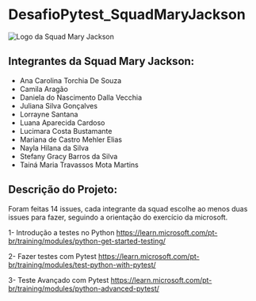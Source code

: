 # DesafioPytest_SquadMaryJackson
![Logo da Squad Mary Jackson](https://drive.google.com/file/d/14bBxLKlKcv-fOvjcuV3jDEMS-8_SPskt/view?usp=sharing)
## Integrantes da Squad Mary Jackson:

- Ana Carolina Torchia De Souza
- Camila Aragão
- Daniela do Nascimento Dalla Vecchia
- Juliana Silva Gonçalves
- Lorrayne Santana
- Luana Aparecida Cardoso
- Lucimara Costa Bustamante
- Mariana de Castro Mehler Elias
- Nayla Hilana da Silva
- Stefany Gracy Barros da Silva
- Tainá Maria Travassos Mota Martins

## Descrição do Projeto:
Foram feitas 14 issues, cada integrante da squad escolhe ao menos duas issues para fazer, 
seguindo a orientação do exercício da microsoft.

1- Introdução a testes no Python 
https://learn.microsoft.com/pt-br/training/modules/python-get-started-testing/

2- Fazer testes com Pytest 
https://learn.microsoft.com/pt-br/training/modules/test-python-with-pytest/

3- Teste Avançado com Pytest
https://learn.microsoft.com/pt-br/training/modules/python-advanced-pytest/



